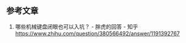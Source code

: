 



## 参考文章

1. 哪些机械键盘闭眼也可以入坑？ - 胖虎的回答 - 知乎
   https://www.zhihu.com/question/380566492/answer/1191392767
